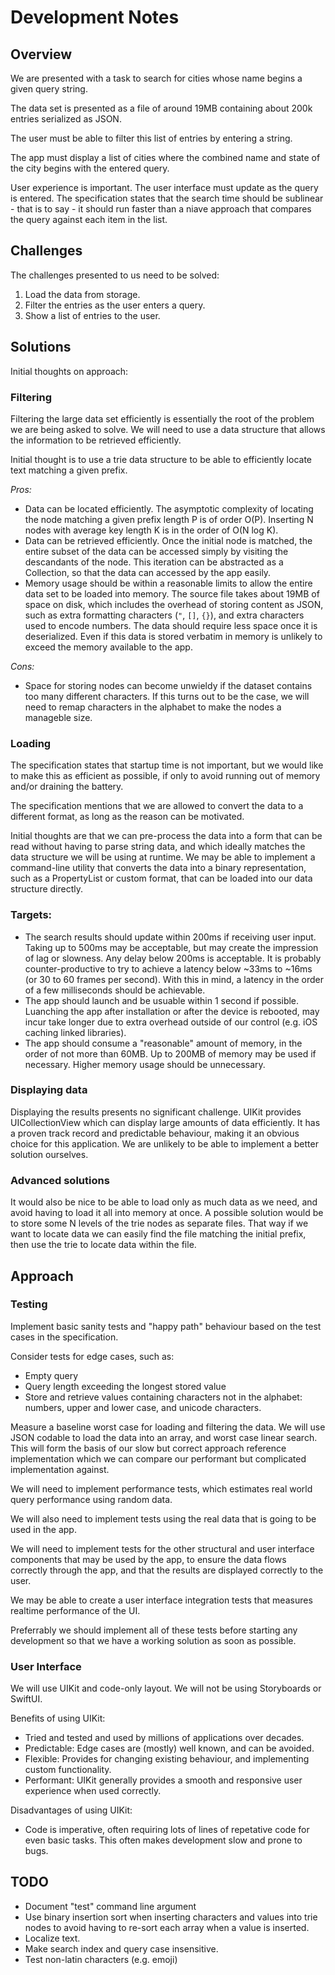 #  Development Notes

## Overview

We are presented with a task to search for cities whose name begins a given 
query string.

The data set is presented as a file of around 19MB containing about 200k entries 
serialized as JSON.

The user must be able to filter this list of entries by entering a string. 

The app must display a list of cities where the combined name and state of the 
city begins with the entered query. 

User experience is important. The user interface must update as the query is 
entered. The specification states that the search time should be 
sublinear - that is to say - it should run faster than a niave approach that 
compares the  query against each item in the list.

## Challenges

The challenges presented to us need to be solved:

1. Load the data from storage.
2. Filter the entries as the user enters a query.
3. Show a list of entries to the user.

## Solutions

Initial thoughts on approach:

### Filtering

Filtering the large data set efficiently is essentially the root of the problem 
we are being asked to solve. We will need to use a data structure that allows 
the information to be retrieved efficiently. 

Initial thought is to use a trie data structure to be able to efficiently locate 
text matching a given prefix.

_Pros:_

- Data can be located efficiently. The asymptotic complexity of locating the 
node matching a given prefix length P is of order O(P). Inserting N nodes with 
average key length K is in the order of O(N log K).
- Data can be retrieved efficiently. Once the initial node is matched, the 
entire subset of the data can be accessed  simply by visiting the descandants of 
the node. This iteration can be abstracted as a Collection, so that the data can 
accessed by the app easily. 
- Memory usage should be within a reasonable limits to allow the entire data set 
to be loaded into memory. The source  file takes about 19MB of space on disk, 
which includes the overhead of storing content as JSON, such as extra formatting 
characters (`"`, `[]`, `{}`), and extra characters used to encode numbers. The 
data should require less space once it is deserialized. Even if this data is 
stored verbatim in memory is unlikely to exceed the memory available to the app.

_Cons:_
 
- Space for storing nodes can become unwieldy if the dataset contains too many 
different characters. If this turns out to be the case, we will need to remap 
characters in the alphabet to make the nodes a manageble size.  

### Loading

The specification states that startup time is not important, but we would like  
to make this as efficient as  possible, if only to avoid running out of 
memory and/or draining the battery.

The specification mentions that we are allowed to convert the data to a 
different format, as long as the reason can be motivated. 

Initial thoughts are that we can pre-process the data into a form that can be 
read without having to parse string  data, and which ideally matches the data 
structure we will be using at runtime. We may be able to implement a 
command-line utility that converts the data into a binary representation, 
such as a PropertyList or custom format, that can be loaded into our data 
structure directly.

### Targets:

- The search results should update within 200ms if receiving user input. Taking
up to 500ms may be acceptable, but may create the impression of lag or slowness.
Any delay below 200ms is acceptable. It is probably counter-productive to try to 
achieve a latency below ~33ms to ~16ms (or 30 to 60 frames per second). With 
this in mind, a latency in the order of a few milliseconds should be achievable.
- The app should launch and be usuable within 1 second if possible. Luanching 
the app after installation or after the device is rebooted, may incur take 
longer due to extra overhead outside of our control (e.g. iOS caching linked 
libraries).
- The app should consume a "reasonable" amount of memory, in the order of not 
more than 60MB. Up to 200MB of memory may be used if necessary. Higher memory 
usage should be unnecessary.     

### Displaying data

Displaying the results presents no significant challenge. UIKit provides 
UICollectionView which can display large amounts of data efficiently. It has a 
proven track record and predictable behaviour, making it an obvious choice for 
this application. We are unlikely to be able to implement a better solution 
ourselves.

### Advanced solutions

It would also be nice to be able to load only as much data as we need, and avoid 
having to load it all into memory at once. A possible solution would be to store 
some N levels of the trie nodes as separate files. That way if we want to locate 
data we can easily find the file matching the initial prefix, then use the trie 
to locate data within the file.

## Approach

### Testing

Implement basic sanity tests and "happy path" behaviour based on the test cases 
in the specification. 

Consider tests for edge cases, such as:
- Empty query
- Query length exceeding the longest stored value
- Store and retrieve values containing characters not in the alphabet: numbers, 
upper and lower case, and unicode  characters.

Measure a baseline worst case for loading and filtering the data. We will use 
JSON codable to load the data into an array, and worst case linear search. This 
will form the basis of our slow but correct approach reference implementation
which we can compare our performant but complicated implementation against.

We will need to implement performance tests, which estimates real world query 
performance using random data.

We will also need to implement tests using the real data that is going to be 
used in the app.

We will need to implement tests for the other structural and user interface 
components that may be used by the app, to ensure the data flows correctly 
through the app, and that the results are displayed correctly to the user. 

We may be able to create a user interface integration tests that measures 
realtime performance of the UI.

Preferrably we should implement all of these tests before starting any 
development so that we have a working solution as  soon as possible.

### User Interface

We will use UIKit and code-only layout. We will not be using Storyboards or 
SwiftUI.

Benefits of using UIKit:
- Tried and tested and used by millions of applications over decades.
- Predictable: Edge cases are (mostly) well known, and can be avoided.
- Flexible: Provides for changing existing behaviour, and implementing custom 
functionality.
- Performant: UIKit generally provides a smooth and responsive user experience 
when used correctly.

Disadvantages of using UIKit:
- Code is imperative, often requiring lots of lines of repetative code for even 
basic tasks. This often makes  development slow and prone to bugs.

## TODO

- Document "test" command line argument
- Use binary insertion sort when inserting characters and values into trie 
nodes to avoid having to re-sort each array when a value is inserted. 
- Localize text.
- Make search index and query case insensitive.
- Test non-latin characters (e.g. emoji)
